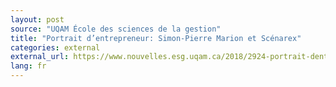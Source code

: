 ```yaml
---
layout: post
source: "UQAM École des sciences de la gestion"
title: "Portrait d’entrepreneur: Simon-Pierre Marion et Scénarex"
categories: external
external_url: https://www.nouvelles.esg.uqam.ca/2018/2924-portrait-dentrepreneur-simon-pierre-marion-scenarex
lang: fr
---
```

